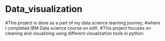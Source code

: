 # Data_visualization

#This project is done as a part of my data science learning journey,
#where I completed IBM Data science course on edX. 
#This project focuses on cleaning and visualizing using different visualization tools in python.

